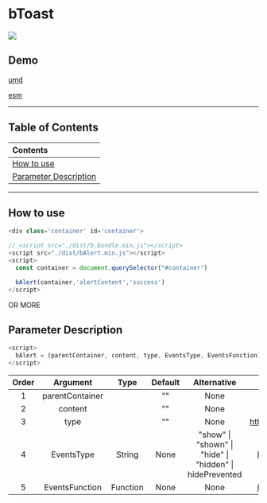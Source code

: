 # bToast

[![](https://img.shields.io/github/stars/ZhangChengLin/b-components.svg?style=social)](https://github.com/ZhangChengLin/b-components)

## Demo

[umd](../demo/umd/alert.html)

[esm](../demo/esm/alert.html)

---

## Table of Contents

| Contents                                        |
|:------------------------------------------------|
| [How to use](#how-to-use)                       |
| [Parameter Description](#parameter-description) |

---

## How to use

```javascript
<div class='container' id='container'>

// <script src="./dist/b.bundle.min.js"></script>
<script src="./dist/bAlert.min.js"></script>
<script>
  const container = document.querySelector("#container")

  bAlert(container,'alertContent','success')
</script>
```

OR MORE

## Parameter Description

```javascript
<script>
  bAlert = (parentContainer, content, type, EventsType, EventsFunction)
</script>
```

| Order |    Argument     |   Type   | Default |                               Alternative                                |                          Description                          |
|:-----:|:---------------:|:--------:|:-------:|:------------------------------------------------------------------------:|:-------------------------------------------------------------:|
|   1   | parentContainer |          |   ""    |                                   None                                   |                                                               |
|   2   |     content     |          |   ""    |                                   None                                   |                                                               |
|   3   |      type       |          |   ""    |                                   None                                   | https://getbootstrap.com/docs/5.2/components/alerts/#examples |
|   4   |   EventsType    |  String  |  None   | "show" &#124; "shown" &#124; "hide" &#124; "hidden" &#124; hidePrevented |  https://getbootstrap.com/docs/5.2/components/alert/#events   |
|   5   | EventsFunction  | Function |  None   |                                   None                                   |  https://getbootstrap.com/docs/5.2/components/alert/#events   |
